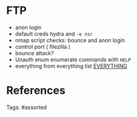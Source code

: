 # FTP
- anon login
- default creds hydra and `-e nsr`
- nmap script checks: bounce and anon login
- control port ( filezilla )
- bounce attack?
- Unauth enum enumerate commands with `HELP`
- everything from everything list [EVERYTHING](EVERYTHING.md#everything)

# References

Tags:
    #assorted

